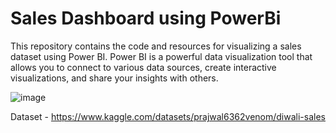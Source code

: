 # Sales Dashboard using PowerBi

This repository contains the code and resources for visualizing a sales dataset using Power BI. Power BI is a powerful data visualization tool that allows you to connect to various data sources, create interactive visualizations, and share your insights with others.

![image](https://github.com/vidit8patel/SalesDashboardusingPowerBi/assets/105821053/36dd0309-a20c-46e1-a601-b9d89eee0720)

Dataset - https://www.kaggle.com/datasets/prajwal6362venom/diwali-sales
